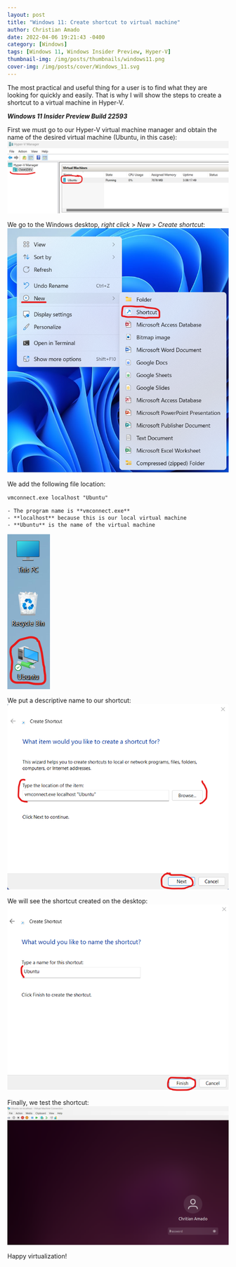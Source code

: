 ```yaml
---
layout: post
title: "Windows 11: Create shortcut to virtual machine"
author: Christian Amado
date: 2022-04-06 19:21:43 -0400
category: [Windows]
tags: [Windows 11, Windows Insider Preview, Hyper-V]
thumbnail-img: /img/posts/thumbnails/windows11.png
cover-img: /img/posts/cover/Windows_11.svg
---
```


The most practical and useful thing for a user is to find what they are looking for quickly and easily. That is why I will show the steps to create a shortcut to a virtual machine in Hyper-V.  

***Windows 11 Insider Preview Build 22593***

<!--more-->

First we must go to our Hyper-V virtual machine manager and obtain the name of the desired virtual machine (Ubuntu, in this case):
![](/img/posts/2022/04/06/hyperv1.png)  

We go to the Windows desktop, *right click* > *New* > *Create shortcut*:
![](/img/posts/2022/04/06/hyperv2.png)  

We add the following file location:  
```
vmconnect.exe localhost "Ubuntu"
```
    - The program name is **vmconnect.exe**  
    - **localhost** because this is our local virtual machine
    - **Ubuntu** is the name of the virtual machine

![](/img/posts/2022/04/06/hyperv3.png)  

We put a descriptive name to our shortcut:
![](/img/posts/2022/04/06/hyperv4.png)  

We will see the shortcut created on the desktop:
![](/img/posts/2022/04/06/hyperv5.png)  

Finally, we test the shortcut:
![](/img/posts/2022/04/06/hyperv6.png)  

Happy virtualization!